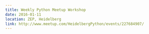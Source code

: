 ```yaml
---
title: Weekly Python Meetup Workshop
date: 2016-01-11
location: ZEP, Heidelberg
link: http://www.meetup.com/HeidelbergPython/events/227684907/
---
```

